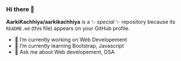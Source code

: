 ### Hi there 👋


**AarkiKachhiya/aarkikachhiya** is a ✨ _special_ ✨ repository because its `README.md` (this file) appears on your GitHub profile.



- 🔭 I’m currently working on Web Developement
- 🌱 I’m currently learning Bootstrap, Javascript
- 💬 Ask me about Web developement, DSA


